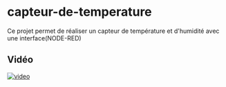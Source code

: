 # capteur-de-temperature
 
 Ce projet permet de réaliser un capteur de température et d'humidité avec une interface(NODE-RED)
 
 ## Vidéo 
 
 [![video](https://img.youtube.com/vi/DZRN9IsLjPY/0.jpg)](https://youtu.be/DZRN9IsLjPY)
 
 
